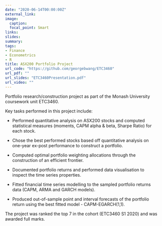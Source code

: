 ```yaml
---
date: "2020-06-14T00:00:00Z"
external_link: 
image:
  caption:
  focal_point: Smart
links:
slides: 
summary: 
tags:
- Finance
- Econometrics
- R
title: ASX200 Portfolio Project
url_code: "https://github.com/georgebwang/ETC3460"
url_pdf: ""
url_slides: "ETC3460Presentation.pdf"
url_video: ""
---
```


Portfolio research/construction project as part of the Monash University coursework unit ETC3460.

Key tasks performed in this project include:

- Performed quantitative analysis on ASX200 stocks and computed statistical measures (moments, CAPM alpha & beta, Sharpe Ratio) for each stock.

- Chose the best performed stocks based off quantitative analysis on one-year ex-post performance to construct a portfolio.

- Computed optimal portfolio weighting allocations through the construction of an efficient frontier.

- Documented portfolio returns and performed data visualisation to inspect the time series properties.

- Fitted financial time series modelling to the sampled portfolio returns data (CAPM, ARMA and GARCH models).

- Produced out-of-sample point and interval forecasts of the portfolio return using the best fitted model - CAPM-EGARCH(1,1).

The project was ranked the top 7 in the cohort (ETC3460 S1 2020) and was awarded full marks.
